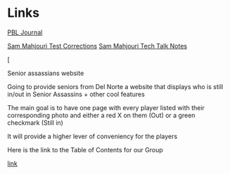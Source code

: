 # Links 

[PBL Journal](https://docs.google.com/document/d/18HXRgCK03j-oEDDNULipVbmPbQST__IhFfyIKpCGtlQ/edit?usp=sharing)

[Sam Mahjouri Test Corrections](https://docs.google.com/document/d/1J4m888ltQZlV-p-JNlWyx65KKhqEcEW78RdUCDcRjAw/edit?usp=sharing)
[Sam Mahjouri Tech Talk Notes](https://docs.google.com/document/d/13WPnSnMtUL4bnp5dOZ6WDeoVuI1OcW0uZbBc3tLvT2U/edit?usp=sharing)

[


Senior assassians website

Going to provide seniors from Del Norte a website that displays who is still in/out in Senior Assassins + other cool features

The main goal is to have one page with every player listed with their corresponding photo and either a red X on them (Out) or a green checkmark (Still in)

It will provide a higher lever of conveniency for the players




Here is the link to the Table of Contents for our Group

[link](https://docs.google.com/spreadsheets/d/1y156zADXla5j3YT0FFcpk30LSt2h3LihYDeHE2YKKMY/edit?usp=sharing)
